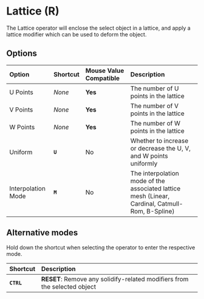 # Lattice (<span title="Recallable">R</span>)

The Lattice operator will enclose the select object in a lattice, and apply a lattice modifier which can be used to deform the object.

[](../_media/lattice.mp4 ':include')

## Options

| Option | Shortcut | Mouse Value Compatible | Description |
| :--- | :--- | :--- | :--- |
| U Points | _None_ | **Yes** | The number of U points in the lattice |
| V Points | _None_ | **Yes** | The number of V points in the lattice |
| W Points | _None_ | **Yes** | The number of W points in the lattice |
| Uniform | **`U`** | No | Whether to increase or decrease the U, V, and W points uniformly |
| Interpolation Mode | **`M`** | No | The interpolation mode of the associated lattice mesh (Linear, Cardinal, Catmull-Rom, B-Spline) |

## Alternative modes

Hold down the shortcut when selecting the operator to enter the respective mode.

| Shortcut | Description |
| :--- | :--- |
| **`CTRL`** | **RESET**: Remove any solidify-related modifiers from the selected object |